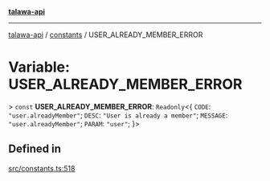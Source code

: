 [**talawa-api**](../../README.md)

***

[talawa-api](../../modules.md) / [constants](../README.md) / USER\_ALREADY\_MEMBER\_ERROR

# Variable: USER\_ALREADY\_MEMBER\_ERROR

\> `const` **USER\_ALREADY\_MEMBER\_ERROR**: `Readonly`\<\{ `CODE`: `"user.alreadyMember"`; `DESC`: `"User is already a member"`; `MESSAGE`: `"user.alreadyMember"`; `PARAM`: `"user"`; \}\>

## Defined in

[src/constants.ts:518](https://github.com/PalisadoesFoundation/talawa-api/blob/039b0f127fb8caa46d57186ab4b3bb27fe150903/src/constants.ts#L518)

